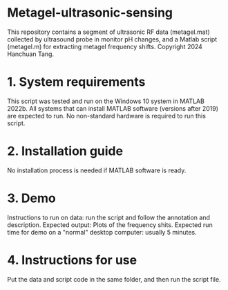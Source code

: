 # Metagel-ultrasonic-sensing
This repository contains a segment of ultrasonic RF data (metagel.mat) collected by ultrasound probe in monitor pH changes, and a Matlab script (metagel.m) for extracting metagel frequency shifts.
Copyright 2024 Hanchuan Tang.

# 1. System requirements
This script was tested and run on the Windows 10 system in MATLAB 2022b. All systems that can install MATLAB software (versions after 2019) are expected to run. No non-standard hardware is required to run this script.

# 2. Installation guide
No installation process is needed if MATLAB software is ready.

# 3. Demo
Instructions to run on data: run the script and follow the annotation and description.
Expected output: Plots of the frequency shits.
Expected run time for demo on a "normal" desktop computer: usually 5 minutes.

# 4. Instructions for use
Put the data and script code in the same folder, and then run the script file.
